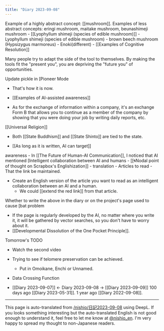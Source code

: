 ```yaml
---
title: "Diary 2023-09-08"
---
```



Example of a highly abstract concept: [[mushroom]].
Examples of less abstract concepts: eringi mushroom, maitake mushroom, beunashimeji mushroom
    - [[Lyophyllum shimeji (species of edible mushroom)]]
    - Lyophyllum shimeji (species of edible mushroom)
    - brown beech mushroom (Hypsizygus marmoreus)
    - Enoki(different)
    - [[Examples of Cognitive Resolution]]


Many people try to adapt the side of the tool to themselves.
By making the tools fit the "present you", you are depriving the "future you" of opportunities.

Update pickle in [Pioneer Mode
- That's how it is now.


- [[Examples of AI-assisted awareness]]
- As for the exchange of information within a company, it's an exchange Form B that allows you to continue as a member of the company by showing that you were doing your job by writing daily reports, etc.

[[Universal Religion]]
- Both [[State Buddhism]] and [[State Shinto]] are tied to the state.

- [[As long as it is written, AI can target]]


awareness
    - In [[The Future of Human-AI Communication]], I noticed that AI mentioned [Intelligent collaboration between AI and humans
    - [[🌀Nodal point of thought on Scrapbox's Englishization]]
    - translation
    - Articles to read
    - That the link be maintained.
- Create an English version of the article you want to read as an intelligent collaboration between an AI and a human.
    - We could [[extend the red link]] from that article.

Whether to write the above in the diary or on the project's page used to cause [bat problem
- If the page is regularly developed by the AI, no matter where you write it, it will be gathered by vector searches, so you don't have to worry about it.
- [[Developmental Dissolution of the One Pocket Principle]].

Tomorrow's TODO
- Watch the second video
- Trying to see if telomere preservation can be achieved.
    - Put in Omoikane, Enchi or Unnamed.
- Data Crossing Function

- [[Diary 2023-09-07]] ← Diary 2023-09-08 → [[Diary 2023-09-09]]
100 days ago [[Diary 2023-05-31]].
1 year ago [[Diary 2022-09-08]].
---
This page is auto-translated from [/nishio/日記2023-09-08](https://scrapbox.io/nishio/日記2023-09-08) using DeepL. If you looks something interesting but the auto-translated English is not good enough to understand it, feel free to let me know at [@nishio_en](https://twitter.com/nishio_en). I'm very happy to spread my thought to non-Japanese readers.